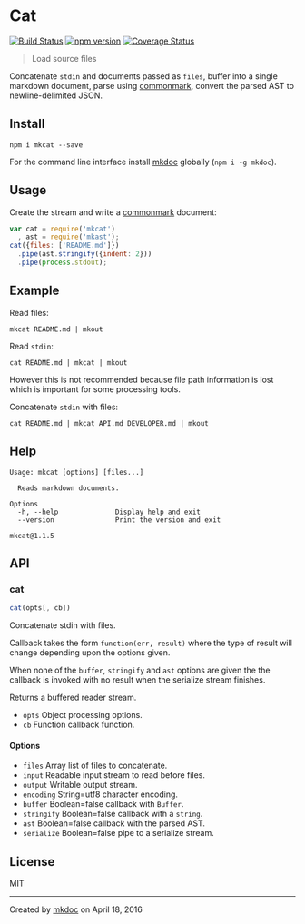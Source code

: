 # Cat

[![Build Status](https://travis-ci.org/mkdoc/mkcat.svg?v=3)](https://travis-ci.org/mkdoc/mkcat)
[![npm version](http://img.shields.io/npm/v/mkcat.svg?v=3)](https://npmjs.org/package/mkcat)
[![Coverage Status](https://coveralls.io/repos/mkdoc/mkcat/badge.svg?branch=master&service=github&v=3)](https://coveralls.io/github/mkdoc/mkcat?branch=master)

> Load source files

Concatenate `stdin` and documents passed as `files`, buffer into a single markdown document, parse using [commonmark][], convert the parsed AST to newline-delimited JSON.

## Install

```
npm i mkcat --save
```

For the command line interface install [mkdoc][] globally (`npm i -g mkdoc`).

## Usage

Create the stream and write a [commonmark][] document:

```javascript
var cat = require('mkcat')
  , ast = require('mkast');
cat({files: ['README.md']})
  .pipe(ast.stringify({indent: 2}))
  .pipe(process.stdout);
```

## Example

Read files:

```shell
mkcat README.md | mkout
```

Read `stdin`:

```shell
cat README.md | mkcat | mkout
```

However this is not recommended because file path information is lost which is important for some processing tools.

Concatenate `stdin` with files:

```shell
cat README.md | mkcat API.md DEVELOPER.md | mkout
```

## Help

```
Usage: mkcat [options] [files...]

  Reads markdown documents.

Options
  -h, --help              Display help and exit
  --version               Print the version and exit

mkcat@1.1.5
```

## API

### cat

```javascript
cat(opts[, cb])
```

Concatenate stdin with files.

Callback takes the form `function(err, result)` where the type of result
will change depending upon the options given.

When none of the `buffer`, `stringify` and `ast` options are given the
the callback is invoked with no result when the serialize stream finishes.

Returns a buffered reader stream.

* `opts` Object processing options.
* `cb` Function callback function.

#### Options

* `files` Array list of files to concatenate.
* `input` Readable input stream to read before files.
* `output` Writable output stream.
* `encoding` String=utf8 character encoding.
* `buffer` Boolean=false callback with `Buffer`.
* `stringify` Boolean=false callback with a `string`.
* `ast` Boolean=false callback with the parsed AST.
* `serialize` Boolean=false pipe to a serialize stream.

## License

MIT

---

Created by [mkdoc](https://github.com/mkdoc/mkdoc) on April 18, 2016

[mkdoc]: https://github.com/mkdoc/mkdoc
[node]: http://nodejs.org
[npm]: http://www.npmjs.org
[commonmark]: http://commonmark.org
[jshint]: http://jshint.com
[jscs]: http://jscs.info

